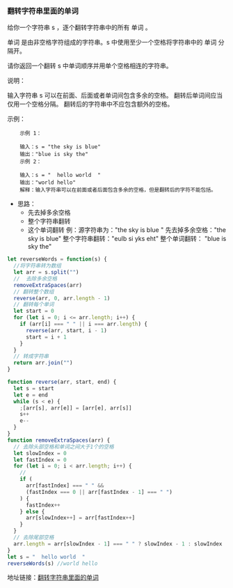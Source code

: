 ### 翻转字符串里面的单词

给你一个字符串 s ，逐个翻转字符串中的所有 单词 。

单词 是由非空格字符组成的字符串。s 中使用至少一个空格将字符串中的 单词 分隔开。

请你返回一个翻转 s 中单词顺序并用单个空格相连的字符串。

说明：

输入字符串 s 可以在前面、后面或者单词间包含多余的空格。
翻转后单词间应当仅用一个空格分隔。
翻转后的字符串中不应包含额外的空格。

示例：

```
    示例 1：

    输入：s = "the sky is blue"
    输出："blue is sky the"
    示例 2：

    输入：s = "  hello world  "
    输出："world hello"
    解释：输入字符串可以在前面或者后面包含多余的空格，但是翻转后的字符不能包括。
```

- 思路：
  - 先去掉多余空格
  - 整个字符串翻转
  - 这个单词翻转
    例：源字符串为："the sky is blue "
    先去掉多余空格："the sky is blue"
    整个字符串翻转："eulb si yks eht"
    整个单词翻转： "blue is sky the"

```js
let reverseWords = function(s) {
  //将字符串转为数组
  let arr = s.split("")
  //  去除多余空格
  removeExtraSpaces(arr)
  // 翻转整个数组
  reverse(arr, 0, arr.length - 1)
  // 翻转每个单词
  let start = 0
  for (let i = 0; i <= arr.length; i++) {
    if (arr[i] === " " || i === arr.length) {
      reverse(arr, start, i - 1)
      start = i + 1
    }
  }
  // 转成字符串
  return arr.join("")
}

function reverse(arr, start, end) {
  let s = start
  let e = end
  while (s < e) {
    ;[arr[s], arr[e]] = [arr[e], arr[s]]
    s++
    e--
  }
}
function removeExtraSpaces(arr) {
  // 去除头部空格和单词之间大于1个的空格
  let slowIndex = 0
  let fastIndex = 0
  for (let i = 0; i < arr.length; i++) {
    //
    if (
      arr[fastIndex] === " " &&
      (fastIndex === 0 || arr[fastIndex - 1] === " ")
    ) {
      fastIndex++
    } else {
      arr[slowIndex++] = arr[fastIndex++]
    }
  }
  // 去除尾部空格
  arr.length = arr[slowIndex - 1] === " " ? slowIndex - 1 : slowIndex
}
let s = "  hello world  "
reverseWords(s) //world hello
```

地址链接：<a href='https://leetcode-cn.com/problems/reverse-words-in-a-string/' target='_blak'>翻转字符串里面的单词</a>
